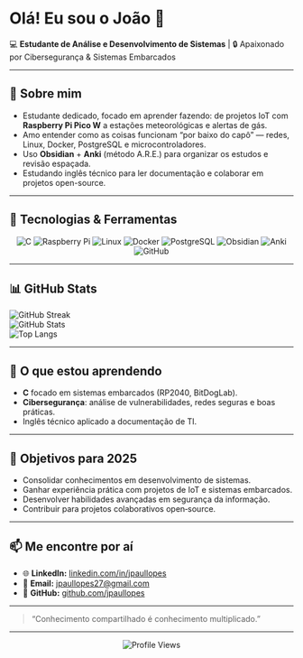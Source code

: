 # Olá! Eu sou o João 👋

💻 **Estudante de Análise e Desenvolvimento de Sistemas** | 🔒 Apaixonado por Cibersegurança & Sistemas Embarcados

---

## 🚀 Sobre mim

- Estudante dedicado, focado em aprender fazendo: de projetos IoT com **Raspberry Pi Pico W** a estações meteorológicas e alertas de gás.
- Amo entender como as coisas funcionam “por baixo do capô” — redes, Linux, Docker, PostgreSQL e microcontroladores.
- Uso **Obsidian** + **Anki** (método A.R.E.) para organizar os estudos e revisão espaçada.
- Estudando inglês técnico para ler documentação e colaborar em projetos open-source.

---

## 🔧 Tecnologias & Ferramentas

<div align="center">
  <img src="https://img.shields.io/badge/C-00599C?logo=c&logoColor=white" alt="C">
  <img src="https://img.shields.io/badge/Raspberry%20Pi-CC0000?logo=raspberry-pi&logoColor=white" alt="Raspberry Pi">
  <img src="https://img.shields.io/badge/Linux-FCC624?logo=linux&logoColor=black" alt="Linux">
  <img src="https://img.shields.io/badge/Docker-2496ED?logo=docker&logoColor=white" alt="Docker">
  <img src="https://img.shields.io/badge/PostgreSQL-336791?logo=postgresql&logoColor=white" alt="PostgreSQL">
  <img src="https://img.shields.io/badge/Obsidian-483699?logo=obsidian&logoColor=white" alt="Obsidian">
  <img src="https://img.shields.io/badge/Anki-50BFE6?logo=anki&logoColor=white" alt="Anki">
  <img src="https://img.shields.io/badge/GitHub-181717?logo=github&logoColor=white" alt="GitHub">
</div>

---

## 📊 GitHub Stats

![GitHub Streak](https://github-readme-streak-stats.herokuapp.com/?user=jpaullopes&theme=radical)  
![GitHub Stats](https://github-readme-stats.vercel.app/api?username=jpaullopes&show_icons=true&theme=radical)  
![Top Langs](https://github-readme-stats.vercel.app/api/top-langs/?username=jpaullopes&layout=compact&theme=radical)

---

## 🌱 O que estou aprendendo

- **C** focado em sistemas embarcados (RP2040, BitDogLab).  
- **Cibersegurança**: análise de vulnerabilidades, redes seguras e boas práticas.  
- Inglês técnico aplicado a documentação de TI.

---

## 🎯 Objetivos para 2025

- Consolidar conhecimentos em desenvolvimento de sistemas.  
- Ganhar experiência prática com projetos de IoT e sistemas embarcados.  
- Desenvolver habilidades avançadas em segurança da informação.  
- Contribuir para projetos colaborativos open‑source.

---

## 📫 Me encontre por aí

- 🌐 **LinkedIn:** [linkedin.com/in/jpaullopes](https://www.linkedin.com/in/jpaullopes)  
- 📧 **Email:** jpaullopes27@gmail.com  
- 🐙 **GitHub:** [github.com/jpaullopes](https://github.com/jpaullopes)

---

> “Conhecimento compartilhado é conhecimento multiplicado.”  

---

<div align="center">
  <img src="https://komarev.com/ghpvc/?username=jpaullopes&color=blue" alt="Profile Views">
</div>
